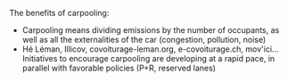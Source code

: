 The benefits of carpooling:

- Carpooling means dividing emissions by the number of occupants, as well as all the externalities of the car (congestion, pollution, noise)
- Hé Léman, Illicov, covoiturage-leman.org, e-covoiturage.ch, mov'ici… Initiatives to encourage carpooling are developing at a rapid pace, in parallel with favorable policies (P+R, reserved lanes)
